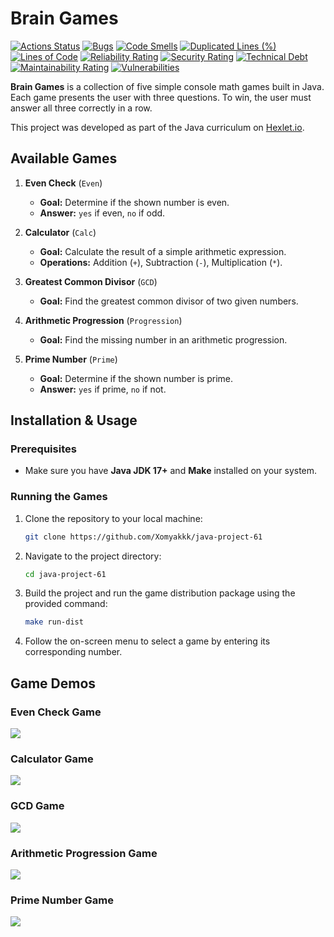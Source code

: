 # Brain Games

[![Actions Status](https://github.com/Xomyakkk/java-project-61/actions/workflows/hexlet-check.yml/badge.svg)](https://github.com/Xomyakkk/java-project-61/actions)
[![Bugs](https://sonarcloud.io/api/project_badges/measure?project=Xomyakkk_java-project-61&metric=bugs)](https://sonarcloud.io/summary/new_code?id=Xomyakkk_java-project-61)
[![Code Smells](https://sonarcloud.io/api/project_badges/measure?project=Xomyakkk_java-project-61&metric=code_smells)](https://sonarcloud.io/summary/new_code?id=Xomyakkk_java-project-61)
[![Duplicated Lines (%)](https://sonarcloud.io/api/project_badges/measure?project=Xomyakkk_java-project-61&metric=duplicated_lines_density)](https://sonarcloud.io/summary/new_code?id=Xomyakkk_java-project-61)
[![Lines of Code](https://sonarcloud.io/api/project_badges/measure?project=Xomyakkk_java-project-61&metric=ncloc)](https://sonarcloud.io/summary/new_code?id=Xomyakkk_java-project-61)
[![Reliability Rating](https://sonarcloud.io/api/project_badges/measure?project=Xomyakkk_java-project-61&metric=reliability_rating)](https://sonarcloud.io/summary/new_code?id=Xomyakkk_java-project-61)
[![Security Rating](https://sonarcloud.io/api/project_badges/measure?project=Xomyakkk_java-project-61&metric=security_rating)](https://sonarcloud.io/summary/new_code?id=Xomyakkk_java-project-61)
[![Technical Debt](https://sonarcloud.io/api/project_badges/measure?project=Xomyakkk_java-project-61&metric=sqale_index)](https://sonarcloud.io/summary/new_code?id=Xomyakkk_java-project-61)
[![Maintainability Rating](https://sonarcloud.io/api/project_badges/measure?project=Xomyakkk_java-project-61&metric=sqale_rating)](https://sonarcloud.io/summary/new_code?id=Xomyakkk_java-project-61)
[![Vulnerabilities](https://sonarcloud.io/api/project_badges/measure?project=Xomyakkk_java-project-61&metric=vulnerabilities)](https://sonarcloud.io/summary/new_code?id=Xomyakkk_java-project-61)

**Brain Games** is a collection of five simple console math games built in Java. Each game presents the user with three questions. To win, the user must answer all three correctly in a row.

This project was developed as part of the Java curriculum on [Hexlet.io](https://ru.hexlet.io/).

## Available Games

1.  **Even Check** (`Even`)
    *   **Goal:** Determine if the shown number is even.
    *   **Answer:** `yes` if even, `no` if odd.

2.  **Calculator** (`Calc`)
    *   **Goal:** Calculate the result of a simple arithmetic expression.
    *   **Operations:** Addition (`+`), Subtraction (`-`), Multiplication (`*`).

3.  **Greatest Common Divisor** (`GCD`)
    *   **Goal:** Find the greatest common divisor of two given numbers.

4.  **Arithmetic Progression** (`Progression`)
    *   **Goal:** Find the missing number in an arithmetic progression.

5.  **Prime Number** (`Prime`)
    *   **Goal:** Determine if the shown number is prime.
    *   **Answer:** `yes` if prime, `no` if not.

## Installation & Usage

### Prerequisites
*   Make sure you have **Java JDK 17+** and **Make** installed on your system.

### Running the Games

1.  Clone the repository to your local machine:
    ```bash
    git clone https://github.com/Xomyakkk/java-project-61
    ```
2.  Navigate to the project directory:
    ```bash
    cd java-project-61
    ```
3.  Build the project and run the game distribution package using the provided command:
    ```bash
    make run-dist
    ```
4.  Follow the on-screen menu to select a game by entering its corresponding number.

## Game Demos

### Even Check Game
<a href="https://asciinema.org/a/4WFCHM4BUlk3b1EwaJMfRN1Nd" target="_blank"><img src="https://asciinema.org/a/4WFCHM4BUlk3b1EwaJMfRN1Nd.svg" /></a>

### Calculator Game
<a href="https://asciinema.org/a/irQCl8l2GvsjpqC0QhmzQXkTm" target="_blank"><img src="https://asciinema.org/a/irQCl8l2GvsjpqC0QhmzQXkTm.svg" /></a>

### GCD Game
<a href="https://asciinema.org/a/PP9ZlhnLEHTMI5fjZvDnsZ4iS" target="_blank"><img src="https://asciinema.org/a/PP9ZlhnLEHTMI5fjZvDnsZ4iS.svg" /></a>

### Arithmetic Progression Game
<a href="https://asciinema.org/a/iT9yEy0o8vH5LCzUdBayRT6T9" target="_blank"><img src="https://asciinema.org/a/iT9yEy0o8vH5LCzUdBayRT6T9.svg" /></a>

### Prime Number Game
<a href="https://asciinema.org/a/fOFAuuUR4xmhtrsulNLN8vMyo" target="_blank"><img src="https://asciinema.org/a/fOFAuuUR4xmhtrsulNLN8vMyo.svg" /></a>
